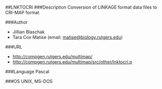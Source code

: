 ##LNKTOCRI
###Description
Conversion of LINKAGE format data files to CRI-MAP format

###Author
* Jillian Blaschak
* Tara Cox Matise (email: matise@biology.rutgers.edu)

###URL
* http://compgen.rutgers.edu/multimap/
* http://compgen.rutgers.edu/multimap/src/other/lnktocri.p

###Language
Pascal

###OS
UNIX, MS-DOS


